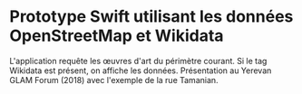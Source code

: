 # Prototype Swift utilisant les données OpenStreetMap et Wikidata
L'application requête les œuvres d'art du périmètre courant. Si le tag Wikidata est présent, on affiche les données. 
Présentation au Yerevan GLAM Forum (2018) avec l'exemple de la rue Tamanian. 
